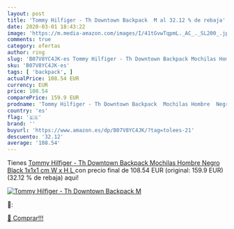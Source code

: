 ```yaml
---
layout: post
title: 'Tommy Hilfiger - Th Downtown Backpack  M al 32.12 % de rebaja'
date: 2020-03-01 18:43:22
image: 'https://m.media-amazon.com/images/I/41tGvwTqpmL._AC_._SL200_.jpg'
comments: true
category: ofertas
author: ring
slug: 'B07V8YC4JK-es Tommy Hilfiger - Th Downtown Backpack Mochilas Hombre...'
sku: 'B07V8YC4JK-es'
tags: [ 'backpack', ]
actualPrice: 108.54 EUR
currency: EUR
price: 108.54
comparePrice: 159.9 EUR
prodname: 'Tommy Hilfiger - Th Downtown Backpack  Mochilas Hombre  Negro  Black   1x1x1 cm  W x H L '
country: 'es'
flag: '🇪🇸'
brand: ''
buyurl: 'https://www.amazon.es/dp/B07V8YC4JK/?tag=tolees-21'
descuento: '32.12'
average: '108.54'
---
```


Tienes [Tommy Hilfiger - Th Downtown Backpack  Mochilas Hombre  Negro  Black   1x1x1 cm  W x H L ](https://www.amazon.es/dp/B07V8YC4JK/?tag=tolees-21) con precio final de  108.54 EUR (original: 159.9 EUR) (32.12 %  de rebaja) aqui!

[![Tommy Hilfiger - Th Downtown Backpack  M](https://m.media-amazon.com/images/I/41tGvwTqpmL._AC_._SL200_.jpg)](https://www.amazon.es/dp/B07V8YC4JK/?tag=tolees-21)

🔎:


[🛒 Comprar!!!](https://www.amazon.es/dp/B07V8YC4JK/?tag=tolees-21)
